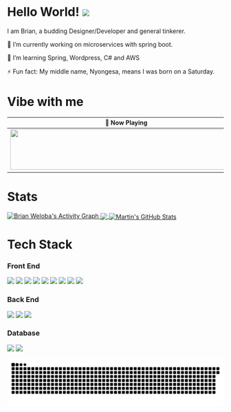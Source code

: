 # Hello World! <img src="https://raw.githubusercontent.com/MartinHeinz/MartinHeinz/master/wave.gif" height="21">
 
I am Brian, a budding Designer/Developer and general tinkerer.

🔭 I’m currently working on microservices with spring boot.

🌱 I’m learning Spring, Wordpress, C# and AWS

⚡ Fun fact: My middle name, Nyongesa, means I was born on a Saturday.

# Vibe with me

| 🎵 Now Playing                                                                                                                    |
| ------------------------------------------------------------------------------------------------------------------------------ |
| <a href="https://now-playing-sooty.vercel.app/now-playing?open"><img src="https://now-playing-sooty.vercel.app/now-playing" width="540" height="94"></a> |


# Stats

<a align ="center" href="https://github.com/elidakirigo/github-readme-activity-graph">
    <img alt="Brian Weloba's Activity Graph" src="https://activity-graph.herokuapp.com/graph?username=brian-weloba&bg_color=0D1117&color=ffffff&line=e64719&point=FFFFFF&hide_border=false" />
</a>

<a href="https://github.com/brian-weloba/brian-weloba">
  <img align="center" src="https://github-readme-stats.vercel.app/api/top-langs/?username=brian-weloba&hide=java,html,tex&title_color=ffffff&text_color=c9cacc&icon_color=2bbc8a&bg_color=0D1117&langs_count=3" />
</a>
<a href="https://github.com/brian-weloba/brian-weloba">
  <img align="center" src="https://github-readme-stats.vercel.app/api?username=brian-weloba&show_icons=true&line_height=27&count_private=true&title_color=ffffff&text_color=e64719&icon_color=e64719&bg_color=0D1117" alt="Martin's GitHub Stats" />
</a>

<!-- 
# Status

[![Brian's GitHub stats](https://github-readme-stats.vercel.app/api?username=brian-weloba&show_icons=true&show_icons=true&title_color=fff&icon_color=79ff97&text_color=9f9f9f&bg_color=151515)](https://github.com/anuraghazra/github-readme-stats) -->
<!-- 
[![Brian's GitHub stats](https://github-readme-streak-stats.herokuapp.com/?user=brian-weloba&show_icons=true&title_color=fff&icon_color=79ff97&text_color=9f9f9f&bg_color=151515)](https://github.com/anuraghazra/github-readme-stats) -->

<!-- [![Brian's GitHub stats](https://github-readme-stats.vercel.app/api/top-langs/?username=brian-weloba&layout=compact&show_icons=true&title_color=fff&icon_color=79ff97&text_color=9f9f9f&bg_color=151515)](https://github.com/anuraghazra/github-readme-stats) -->


<!-- 

<a href="https://github.com/brian-weloba">
  <img width="49%" src="https://github-readme-stats.vercel.app/api?username=brian-weloba&show_icons=true&show_icons=true&title_color=fff&icon_color=79ff97&text_color=9f9f9f&bg_color=151515" />
</a>
<a href="https://github.com/brian-weloba">
  <img width="49%" src="https://github-readme-streak-stats.herokuapp.com/?user=brian-weloba&show_icons=true&title_color=fff&icon_color=79ff97&text_color=9f9f9f&bg_color=151515" />
</a> -->
<!-- <a href="https://github.com/brian-weloba">
  <img width="49%" src="https://github-readme-stats.vercel.app/api/top-langs/?username=brian-weloba&layout=compact&show_icons=true&title_color=fff&icon_color=79ff97&text_color=9f9f9f&bg_color=151515" />
</a> -->
<!-- 
![trophy](https://github-profile-trophy.vercel.app/?username=brian-weloba&title=Commit,Stars,Repositories,PullRequest,Followers&show_icons=true&title_color=fff&icon_color=79ff97&text_color=9f9f9f&bg_color=151515) -->

<!-- [![Top Langs](https://github-readme-stats.vercel.app/api/top-langs/?username=brian-weloba&layout=compact)](https://github.com/anuraghazra/github-readme-stats) -->


<!-- [![Brian's wakatime stats](https://github-readme-stats.vercel.app/api/wakatime?username=brian-weloba)](https://github.com/anuraghazra/github-readme-stats) -->

<!-- ![Brian's GitHub stats](https://ionicabizau.github.io/github-profile-languages/api.html?brian-weloba) -->

# Tech Stack

### Front End

<img src="https://img.shields.io/badge/HTML5-E34F26?style=for-the-badge&logo=html5&logoColor=white"> <img  src="https://img.shields.io/badge/CSS3-1572B6?style=for-the-badge&logo=css3&logoColor=white"> <img  src="https://img.shields.io/badge/JavaScript-F7DF1E?style=for-the-badge&logo=javascript&logoColor=black"> <img  src="https://img.shields.io/badge/Bootstrap-563D7C?style=for-the-badge&logo=bootstrap&logoColor=white"> <img src="https://img.shields.io/badge/Android-9FC037?style=for-the-badge&logo=android&logoColor=white"> <img src="https://img.shields.io/badge/Angular-DD0031?style=for-the-badge&logo=angular&logoColor=white"> <img src="https://img.shields.io/badge/React-20232A?style=for-the-badge&logo=react&logoColor=61DAFB"> <img src="https://img.shields.io/badge/Material--UI-0081CB?style=for-the-badge&logo=material-ui&logoColor=white"> <img src="https://img.shields.io/badge/Tailwind_CSS-38B2AC?style=for-the-badge&logo=tailwind-css&logoColor=white"> 

### Back End

<img src="https://img.shields.io/badge/Java-e11e21?style=for-the-badge&logo=java&logoColor=white"> <img src="https://img.shields.io/badge/C%23-239120?style=for-the-badge&logo=c-sharp&logoColor=white"> <img src="https://img.shields.io/badge/Spring-6DB33F?style=for-the-badge&logo=spring&logoColor=white">


### Database

<img src="https://img.shields.io/badge/PostgreSQL-316192?style=for-the-badge&logo=postgresql&logoColor=white"> <img src="https://img.shields.io/badge/MySQL-00000F?style=for-the-badge&logo=mysql&logoColor=white">

![Snake animation](https://github.com/Lucbm99/Lucbm99/blob/output/github-contribution-grid-snake.svg)






<!--
**Brian-Weloba/Brian-Weloba** is a ✨ _special_ ✨ repository because its `README.md` (this file) appears on your GitHub profile.

Here are some ideas to get you started:


- 🔭 I’m currently working on ...
- 🌱 I’m currently learning ...
- 👯 I’m looking to collaborate on ...
- 🤔 I’m looking for help with ...
- 💬 Ask me about ...
- 📫 How to reach me: ...
- 😄 Pronouns: ...
- ⚡ Fun fact: ...
-->

